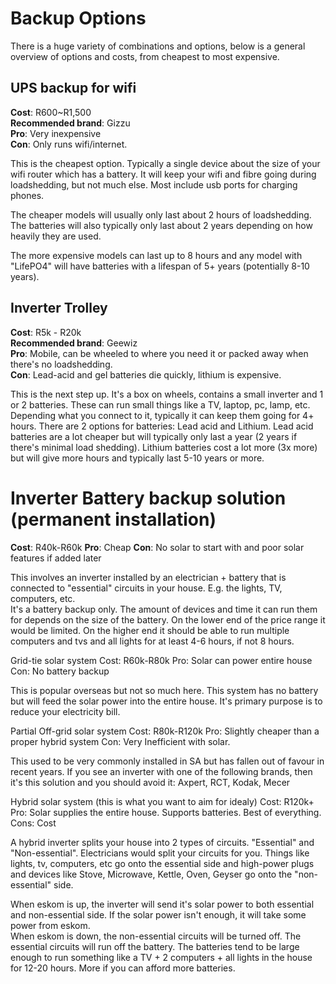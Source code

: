 # Backup Options

There is a huge variety of combinations and options, below is a general overview of options and costs, from cheapest to most expensive.

## UPS backup for wifi

**Cost**: R600~R1,500  
**Recommended brand**: Gizzu  
**Pro**: Very inexpensive  
**Con**: Only runs wifi/internet.

This is the cheapest option. Typically a single device about the size of your wifi router which has a battery. It will keep your wifi and fibre going during loadshedding, but not much else. Most include usb ports for charging phones.

The cheaper models will usually only last about 2 hours of loadshedding. The batteries will also typically only last about 2 years depending on how heavily they are used.

The more expensive models can last up to 8 hours and any model with "LifePO4" will have batteries with a lifespan of 5+ years (potentially 8-10 years).

## Inverter Trolley

**Cost**: R5k - R20k  
**Recommended brand**: Geewiz  
**Pro**: Mobile, can be wheeled to where you need it or packed away when there's no loadshedding.  
**Con**: Lead-acid and gel batteries die quickly, lithium is expensive.

This is the next step up. It's a box on wheels, contains a small inverter and 1 or 2 batteries. These can run small things like a TV, laptop, pc, lamp, etc. Depending what you connect to it, typically it can keep them going for 4+ hours.
There are 2 options for batteries: Lead acid and Lithium. Lead acid batteries are a lot cheaper but will typically only last a year (2 years if there's minimal load shedding). Lithium batteries cost a lot more (3x more) but will give more hours and typically last 5-10 years or more.

# Inverter Battery backup solution (permanent installation)

**Cost**: R40k-R60k
**Pro**: Cheap
**Con**: No solar to start with and poor solar features if added later

This involves an inverter installed by an electrician + battery that is connected to "essential" circuits in your house. E.g. the lights, TV, computers, etc.  
It's a battery backup only.
The amount of devices and time it can run them for depends on the size of the battery. On the lower end of the price range it would be limited. On the higher end it should be able to run multiple computers and tvs and all lights for at least 4-6 hours, if not 8 hours.

Grid-tie solar system
Cost: R60k-R80k
Pro: Solar can power entire house
Con: No battery backup

This is popular overseas but not so much here. This system has no battery but will feed the solar power into the entire house. It's primary purpose is to reduce your electricity bill.

Partial Off-grid solar system
Cost: R80k-R120k
Pro: Slightly cheaper than a proper hybrid system
Con: Very Inefficient with solar.

This used to be very commonly installed in SA but has fallen out of favour in recent years. If you see an inverter with one of the following brands, then it's this solution and you should avoid it: Axpert, RCT, Kodak, Mecer

Hybrid solar system (this is what you want to aim for idealy)
Cost: R120k+
Pro: Solar supplies the entire house. Supports batteries. Best of everything.
Cons: Cost

A hybrid inverter splits your house into 2 types of circuits. "Essential" and "Non-essential". Electricians would split your circuits for you. Things like lights, tv, computers, etc go onto the essential side and high-power plugs and devices like Stove, Microwave, Kettle, Oven, Geyser go onto the "non-essential" side.

When eskom is up, the inverter will send it's solar power to both essential and non-essential side. If the solar power isn't enough, it will take some power from eskom.  
When eskom is down, the non-essential circuits will be turned off. The essential circuits will run off the battery.
The batteries tend to be large enough to run something like a TV + 2 computers + all lights in the house for 12-20 hours. More if you can afford more batteries.
